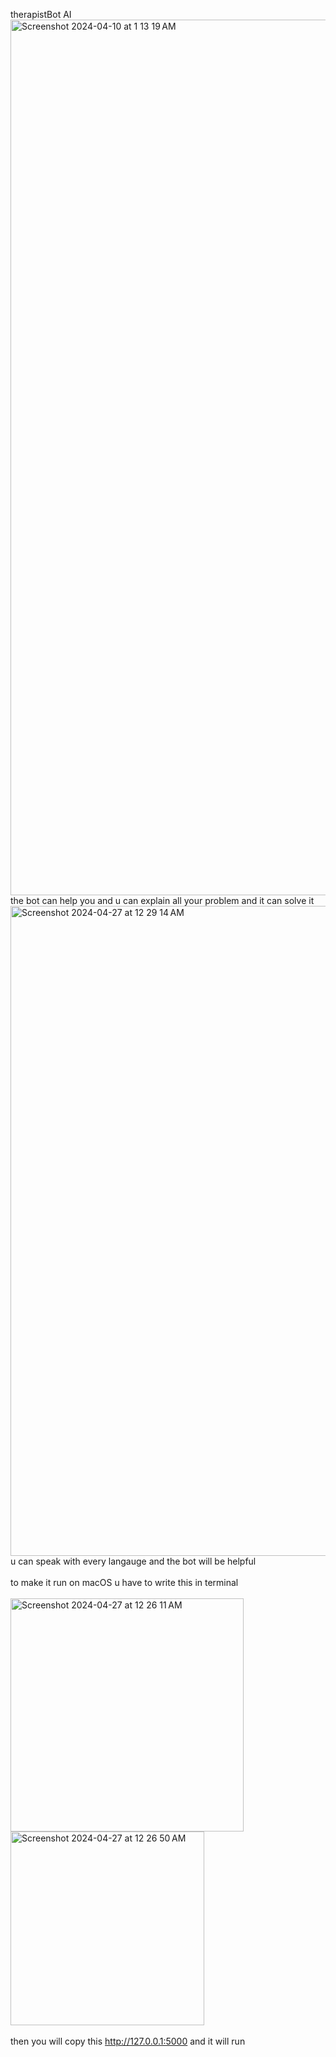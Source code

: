 therapistBot AI
<img width="1401" alt="Screenshot 2024-04-10 at 1 13 19 AM" src="https://github.com/Moee01/mental-health-therapist-ai/assets/102093354/d863ed74-df0f-459a-a3bc-511632bbf443">
the bot can help you and u can explain all your problem and it can solve it 
<img width="1040" alt="Screenshot 2024-04-27 at 12 29 14 AM" src="https://github.com/Moee01/mental-health-therapist-ai/assets/102093354/9aeecbf0-e474-4275-bf4d-4a0a154b366f">
u can speak with every langauge and the bot will be helpful 
<br/><br/>
to make it run on macOS u have to write this in terminal 
<br/><br/>
<img width="373" alt="Screenshot 2024-04-27 at 12 26 11 AM" src="https://github.com/Moee01/mental-health-therapist-ai/assets/102093354/4a55327d-f06a-4787-8a7c-fef8e8d56a74">
<img width="310" alt="Screenshot 2024-04-27 at 12 26 50 AM" src="https://github.com/Moee01/mental-health-therapist-ai/assets/102093354/38402119-bd38-4ea2-ad8b-24c159008018">
<br/><br/>
then you will copy this http://127.0.0.1:5000 and it will run 
